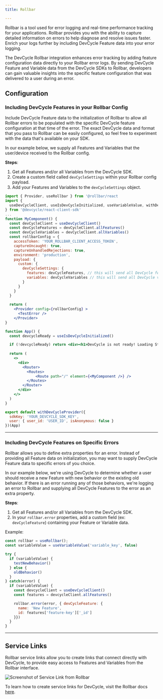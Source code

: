 ```yaml
---
title: Rollbar

---
```


Rollbar is a tool used for error logging and real-time performance tracking for your applications. Rollbar provides you with the ability to capture detailed information on errors to help diagnose and resolve issues faster. Enrich your logs further by including DevCycle Feature data into your error logging.

The DevCycle Rollbar integration enhances error tracking by adding feature configuration data directly to your Rollbar error logs. By sending DevCycle Feature and Variable data from the DevCycle SDKs to Rollbar, developers can gain valuable insights into the specific feature configuration that was delivered to a user during an error.

## Configuration

### Including DevCycle Features in your Rollbar Config

Include DevCycle Feature data to the initialization of Rollbar to allow all Rollbar errors to be populated with the specific DevCycle feature configuration at that time of the error. The exact DevCycle data and format that you pass to Rollbar can be easily configured, so feel free to experiment with the data that's available on your SDK.

In our example below, we supply all Features and Variables that the user/device received to the Rollbar config.

**Steps**:
1. Get all Features and/or all Variables from the DevCycle SDK.
2. Create a custom field called `devCycleSettings` within your Rollbar config payload.
3. Add your Features and Variables to the `devCycleSettings` object.

```jsx
import { Provider, useRollbar } from '@rollbar/react
import { 
  useDevCycleClient, useIsDevCycleInitialized, useVariableValue, withDevCycleProvider 
} from '@devcycle/react-client-sdk'
...
function MyComponent() {
  const devCycleClient = useDevCycleClient()
  const devCycleFeatures = devCycleClient.allFeatures()
  const devCycleVariables = devCycleClient.allVariables()
  const rollbarConfig = {
    accessToken: 'YOUR_ROLLBAR_CLIENT_ACCESS_TOKEN',
    captureUncaught: true,
    captureUnhandledRejections: true,
    environment: 'production',
    payload: {
      custom: {
        devCycleSettings: {
          features: devCycleFeatures, // this will send all DevCycle features in the error payload to Rollbar
          variables: devCycleVariables // this will send all DevCycle variables in the error payload to Rollbar
        }
      }
    }
  }
  
  return (
    <Provider config={rollbarConfig} >
      <TestError />
    </Provider>
}

function App() {
  const devcycleReady = useIsDevCycleInitialized()

  if (!devcycleReady) return <div><h1>DevCycle is not ready! Loading State...</h1></div>
  
  return (
    <>
      <div>
        <Router>
          <Routes>
              <Route path="/" element={<MyComponent />} />
          </Routes>
        </Router>
      </div>
    </>
  )
}

export default withDevCycleProvider({
  sdkKey: 'YOUR_DEVCYCLE_SDK_KEY', 
  user: { user_id: 'USER_ID', isAnonymous: false } 
})(App)

```

---

### Including DevCycle Features on Specific Errors

Rollbar allows you to define extra properties for an error. Instead of providing all Feature data on initialization, you may want to supply DevCycle Feature data to specific errors of you choice. 

In our example below, we're using DevCycle to determine whether a user should receive a new Feature with new behavior or the existing old behavior. If there is an error running any of those behaviors, we're logging an error to Rollbar and supplying all DevCycle Features to the error as an extra property.

**Steps**:
1. Get all Features and/or all Variables from the DevCycle SDK.
2. In your `rollbar.error` properties, add a custom field (ex: `devCycleFeature`) containing your Feature or Variable data.

Example:
```jsx
const rollbar = useRollbar();
const variableValue = useVariableValue('variable_key', false)

try {
  if (variableValue) {
    testNewBehavior()
  } else {
    oldBehavior()
  }
} catch(error) {
  if (variableValue) {
    const devcycleClient = useDevCycleClient()
    const features = devcycleClient.allFeatures()

    rollbar.error(error, { devCycleFeature: { 
      name: 'New Feature',
      id: features['feature-key']['_id']
    }})
  }
}

```

---

## Service Links

Rollbar service links allow you to create links that connect directly with DevCycle, to provide easy access to Features and Variables from the Rollbar interface.

![Screenshot of Service Link from Rollbar](/integrations/rollbar/rollbar-service-link.png)

To learn how to create service links for DevCycle, visit the Rollbar docs [here](https://docs.rollbar.com/docs/service-links#devcycle).